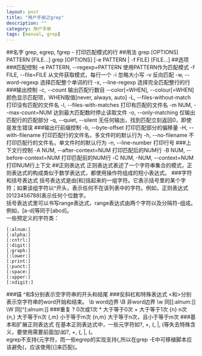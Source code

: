 ```yaml
---
layout: post
title: "用户手册之grep"
description: ""
category: 用户手册
tags: [manual, grep]
---
```


##名字
grep, egrep, fgrep - 打印匹配模式的行
##用法
    grep [OPTIONS] PATTERN [FILE...]
    grep [OPTIONS] [-e PATTERN | -f FILE] [FILE...]
##选项
###匹配控制
    -e PATTERN, --regexp=PATTERN 使用PATTERN作为匹配模式
    -f FILE, --file=FILE 从文件获取模式，每行一个
    -i 忽略大小写
    -v 反向匹配
    -w, --word-regexp 选择匹配整个单词的行
    -x, --line-regexp 选择完全匹配整行的行
###输出控制
    -c, --count 输出匹配行数目
    --color[=WHEN], --colour[=WHEN] 颜色显示匹配项，WHEN取值[never, always, auto]
    -L, --files-without-match 打印没有匹配的文件名
    -l, --files-with-matches 打印有匹配的文件名
    -m NUM, --max-count=NUM 达到最大匹配数时停止读取文件
    -o, --only-matching 仅输出匹配行的匹配部分
    -q, --quiet, --silent 无任何输出，找到匹配立刻返回0，即使是发生错误
###输出行前缀控制
    -b, --byte-offset 打印匹配部分的偏移量
    -H, --with-filename 打印匹配行的文件名，多文件时的默认行为
    -h, --no-filename 不打印匹配行的文件名，单文件时的默认行为
    -n, --line-number 打印行号
###上下文行控制
    -A NUM, --after-context=NUM 打印匹配后的NUM行
    -B NUM, --before-context=NUM 打印匹配前的NUM行
    -C NUM, -NUM, --context=NUM 打印NUM行上下文
##正则表达式
正则表达式表述了一个字符串集合的模式，正则表达式的构成类似于数学表达式，都使用操作符组成的短小表达式。
###字符和括号表达式
括号表达式是由[和]括起来的一组字符。它表示括号里的某个字符；如果该组字符以^开头，表示任何不在该列表中的字符。例如，正则表达式[0123456789]表示任何个位数字。   
括号表达式里可以书写range表达式，range表达式由两个字符以及分隔符-组成。例如，[a-d]等同于[abcd]。   
一些预定义的字符类：   
    
    [:alnum:]
    [:alpha:]
    [:cntrl:]
    [:digit:]
    [:graph:]
    [:lower:]
    [:print:]
    [:punct:]
    [:space:]
    [:upper:]
    [:xdigit:]
###锚
^和$分别表示空字符串的开头和结尾
###反斜杠和特殊表达式
    \<和\>分别表示空字符串的word开始和结束。
    \b word边界
    \B 非word边界
    \w 同[[:alnum:]]
    \W 同[^[:alnum:]]
###重复
    ? 0次或1次
    * 大于等于0次
    + 大于等于1次
    {n} n次
    {n,} 大于等于n次
    {,m} 小于等于m次
    {n,m} 大于等于n次，且小于等于m次
###基本和扩展正则表达式
在基本正则表达式中，一些元字符如?, +, {, |, (等失去特殊含义，要使用需要前面加\如\?, \+, \{, \|, \(。   
egrep不支持{元字符，而一些egrep的实现支持\{,所以在grep -E中可移植脚本应该避免{，应该使用[{]来匹配{。

